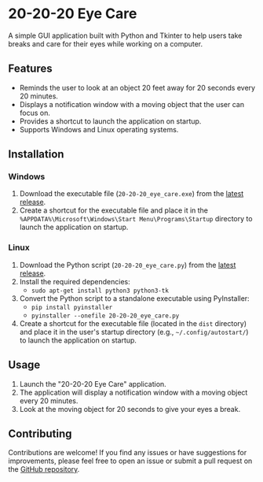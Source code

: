 # 20-20-20 Eye Care

A simple GUI application built with Python and Tkinter to help users take breaks and care for their eyes while working on a computer.

## Features

- Reminds the user to look at an object 20 feet away for 20 seconds every 20 minutes.
- Displays a notification window with a moving object that the user can focus on.
- Provides a shortcut to launch the application on startup.
- Supports Windows and Linux operating systems.

## Installation

### Windows

1. Download the executable file (`20-20-20_eye_care.exe`) from the [latest release](https://github.com/your-username/20-20-20-eye-care/releases/latest).
2. Create a shortcut for the executable file and place it in the `%APPDATA%\Microsoft\Windows\Start Menu\Programs\Startup` directory to launch the application on startup.

### Linux

1. Download the Python script (`20-20-20_eye_care.py`) from the [latest release](https://github.com/your-username/20-20-20-eye-care/releases/latest).
2. Install the required dependencies:
   - `sudo apt-get install python3 python3-tk`
3. Convert the Python script to a standalone executable using PyInstaller:
   - `pip install pyinstaller`
   - `pyinstaller --onefile 20-20-20_eye_care.py`
4. Create a shortcut for the executable file (located in the `dist` directory) and place it in the user's startup directory (e.g., `~/.config/autostart/`) to launch the application on startup.

## Usage

1. Launch the "20-20-20 Eye Care" application.
2. The application will display a notification window with a moving object every 20 minutes.
3. Look at the moving object for 20 seconds to give your eyes a break.

## Contributing

Contributions are welcome! If you find any issues or have suggestions for improvements, please feel free to open an issue or submit a pull request on the [GitHub repository](https://github.com/eyuel-stack/20-20-20-Eye-care-timer).
